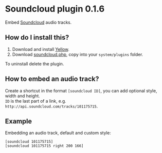 Soundcloud plugin 0.1.6
=======================
Embed [Soundcloud](http://www.soundcloud.com/) audio tracks.

How do I install this?
----------------------
1. Download and install [Yellow](https://github.com/markseu/yellowcms/).  
2. Download [soundcloud.php](soundcloud.php?raw=true), copy into your `system/plugins` folder.  

To uninstall delete the plugin.

How to embed an audio track?
----------------------------
Create a shortcut in the format `[soundcloud ID]`, you can add optional style, width and height.    
`ID` is the last part of a link, e.g. `http://api.soundcloud.com/tracks/101175715`.

Example
-------
Embedding an audio track, default and custom style:

    [soundcloud 101175715]
    [soundcloud 101175715 right 200 166]